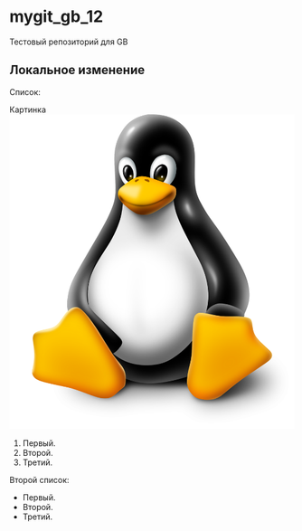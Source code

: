 # mygit_gb_12
Тестовый репозиторий для GB

## Локальное изменение

Список:

Картинка
![Linux pin](linux.png)


1. Первый.
2. Второй.
3. Третий.

Второй список:
* Первый.
* Второй.
* Третий.
